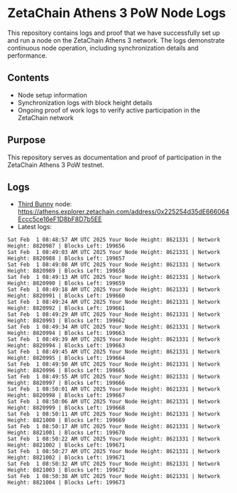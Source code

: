 # ZetaChain Athens 3 PoW Node Logs
This repository contains logs and proof that we have successfully set up and run a node on the ZetaChain Athens 3 network. The logs demonstrate continuous node operation, including synchronization details and performance.

## Contents
- Node setup information
- Synchronization logs with block height details
- Ongoing proof of work logs to verify active participation in the ZetaChain network

## Purpose
This repository serves as documentation and proof of participation in the ZetaChain Athens 3 PoW testnet.

## Logs

- [Third Bunny](https://thirdbunny.xyz/) node: https://athens.explorer.zetachain.com/address/0x225254d35dE666064Eccc5ce16eF1D8bF8D7b5EE
- Latest logs:
```
Sat Feb  1 08:48:57 AM UTC 2025 Your Node Height: 8621331 | Network Height: 8820987 | Blocks Left: 199656
Sat Feb  1 08:49:03 AM UTC 2025 Your Node Height: 8621331 | Network Height: 8820988 | Blocks Left: 199657
Sat Feb  1 08:49:08 AM UTC 2025 Your Node Height: 8621331 | Network Height: 8820989 | Blocks Left: 199658
Sat Feb  1 08:49:13 AM UTC 2025 Your Node Height: 8621331 | Network Height: 8820990 | Blocks Left: 199659
Sat Feb  1 08:49:18 AM UTC 2025 Your Node Height: 8621331 | Network Height: 8820991 | Blocks Left: 199660
Sat Feb  1 08:49:24 AM UTC 2025 Your Node Height: 8621331 | Network Height: 8820992 | Blocks Left: 199661
Sat Feb  1 08:49:29 AM UTC 2025 Your Node Height: 8621331 | Network Height: 8820993 | Blocks Left: 199662
Sat Feb  1 08:49:34 AM UTC 2025 Your Node Height: 8621331 | Network Height: 8820994 | Blocks Left: 199663
Sat Feb  1 08:49:39 AM UTC 2025 Your Node Height: 8621331 | Network Height: 8820994 | Blocks Left: 199663
Sat Feb  1 08:49:45 AM UTC 2025 Your Node Height: 8621331 | Network Height: 8820995 | Blocks Left: 199664
Sat Feb  1 08:49:50 AM UTC 2025 Your Node Height: 8621331 | Network Height: 8820996 | Blocks Left: 199665
Sat Feb  1 08:49:55 AM UTC 2025 Your Node Height: 8621331 | Network Height: 8820997 | Blocks Left: 199666
Sat Feb  1 08:50:01 AM UTC 2025 Your Node Height: 8621331 | Network Height: 8820998 | Blocks Left: 199667
Sat Feb  1 08:50:06 AM UTC 2025 Your Node Height: 8621331 | Network Height: 8820999 | Blocks Left: 199668
Sat Feb  1 08:50:11 AM UTC 2025 Your Node Height: 8621331 | Network Height: 8821000 | Blocks Left: 199669
Sat Feb  1 08:50:17 AM UTC 2025 Your Node Height: 8621331 | Network Height: 8821001 | Blocks Left: 199670
Sat Feb  1 08:50:22 AM UTC 2025 Your Node Height: 8621331 | Network Height: 8821002 | Blocks Left: 199671
Sat Feb  1 08:50:27 AM UTC 2025 Your Node Height: 8621331 | Network Height: 8821002 | Blocks Left: 199671
Sat Feb  1 08:50:32 AM UTC 2025 Your Node Height: 8621331 | Network Height: 8821003 | Blocks Left: 199672
Sat Feb  1 08:50:38 AM UTC 2025 Your Node Height: 8621331 | Network Height: 8821004 | Blocks Left: 199673
```
